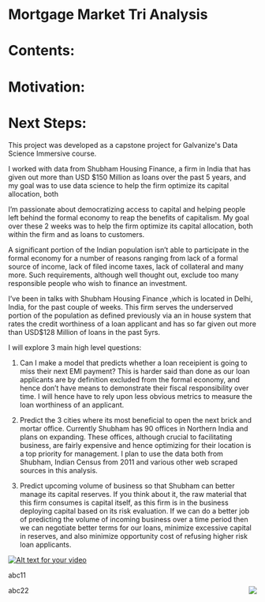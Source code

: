 # Mortgage Market Tri Analysis

# Contents:

# Motivation:

# Next Steps:
This project was developed as a capstone project for Galvanize's Data Science Immersive course.

I worked with data from Shubham Housing Finance, a firm in India that has given out more than USD $150 Million as loans over the past 5 years, and my goal was to use data science to help the firm optimize its capital allocation, both 

I’m passionate about democratizing access to capital and helping people left behind the formal economy to reap the benefits of capitalism. My goal over these 2 weeks was to help the firm optimize its capital allocation, both within the firm and as loans to customers.

A significant portion of the Indian population isn’t able to participate in the formal economy for a number of reasons ranging from lack of a formal source of income, lack of filed income taxes, lack of collateral and many more. Such requirements, although well thought out, exclude too many responsible people who wish to finance an investment.

I’ve been in talks with Shubham Housing Finance ,which is located in Delhi, India, for the past couple of weeks. This firm serves the underserved portion of the population as defined previously via an in house system that rates the credit worthiness of a loan applicant and has so far given out more than USD$128 Million of loans in the past 5yrs.


I will explore 3 main high level questions:

1.	Can I make a model that predicts whether a loan receipient is going to miss their next EMI payment? This is harder said than done as our loan applicants are by definition excluded from the formal economy, and hence don’t have means to demonstrate their fiscal responsibility over time. I will hence have to rely upon less obvious metrics to measure the loan worthiness of an applicant.

2.	Predict the 3 cities where its most beneficial to open the next brick and mortar office. Currently Shubham has 90 offices in Northern India and plans on expanding. These offices, although crucial to facilitating business, are fairly expensive and hence optimizing for their location is a top priority for management. I plan to use the data both from Shubham, Indian Census from 2011 and various other web scraped sources in this analysis.

3.	Predict upcoming volume of business so that Shubham can better manage its capital reserves. If you think about it, the raw material that this firm consumes is capital itself, as this firm is in the business deploying capital based on its risk evaluation. If we can do a better job of predicting the volume of incoming business over a time period then we can negotiate better terms for our loans, minimize excessive capital in reserves, and also minimize opportunity cost of refusing higher risk loan applicants.

[![Alt text for your video](https://img.youtube.com/vi/F0mVX1ReX2s/0.jpg)](https://www.youtube.com/watch?v=F0mVX1ReX2s)

abc11
<a href="https://www.youtube.com/watch?v=F0mVX1ReX2s">
<div><img style = "float: right;" src = 'https://img.youtube.com/vi/F0mVX1ReX2s/0.jpg'/></div>
</a>

abc22
